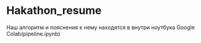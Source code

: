 # Hakathon_resume
Наш алгоритм и пояснения к нему находятся в внутри ноутбука Google Colab(pipeline.ipynb)
